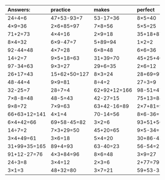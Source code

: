 | Answers: | practice | makes | perfect | ! |
| :--- | :--- | :--- | :--- | :--- |
| 24÷4=6 | 47+53-93=7 | 53-17=36 | 8×5=40 | 93-74=19 | 
| 4×9=36 | 2×6+85=97 | 7×8=56 | 5×5=25 | 40÷8=5 | 
| 71+2=73 | 4×4=16 | 2×9=18 | 35+18+87=140 | 46+86+58=190 | 
| 8×4=32 | 6×9-47=7 | 5+89=94 | 1×2=2 | 48-11=37 | 
| 92-44=48 | 4×7=28 | 6×8=48 | 6×6=36 | 54÷6=9 | 
| 14÷2=7 | 9×5+18=63 | 31+39=70 | 45+25+40=110 | 9×2=18 | 
| 97-34=63 | 9×3=27 | 29+6=35 | 2×6=12 | 6×5=30 | 
| 26+17=43 | 15+62+50=127 | 8×3=24 | 28+69=97 | 6×8-34=14 | 
| 48-44=4 | 9×9=81 | 8÷4=2 | 27÷3=9 | 7×3=21 | 
| 32-25=7 | 28÷7=4 | 62+92+12=166 | 98-51=47 | 9×6-53=1 | 
| 7×8-8=48 | 48-5=43 | 42-27=15 | 75+13=88 | 2×4=8 | 
| 9×8=72 | 7×9=63 | 63+42-16=89 | 2×7+81=95 | 8×2-12=4 | 
| 66+63+12=141 | 4×1=4 | 70-14=56 | 8×6-36=12 | 1+79=80 | 
| 6×4+42=66 | 69+58-45=82 | 3×2=6 | 93+51+56=200 | 6×6+52=88 | 
| 14÷7=2 | 7×3+29=50 | 45+20=65 | 9×5-34=11 | 25÷5=5 | 
| 3×4+49=61 | 3×6=18 | 5×4=20 | 30+86-43=73 | 5×8=40 | 
| 31+99+35=165 | 89+4=93 | 63-40=23 | 56-54=2 | 2×4-3=5 | 
| 91+12-27=76 | 4×3+84=96 | 8×6=48 | 3×9=27 | 20+28=48 | 
| 24÷3=8 | 3×4=12 | 2×3=6 | 2+77=79 | 6×7+13=55 | 
| 3×1=3 | 48+32=80 | 3×7=21 | 59+53-32=80 | 3×2+64=70 | 
